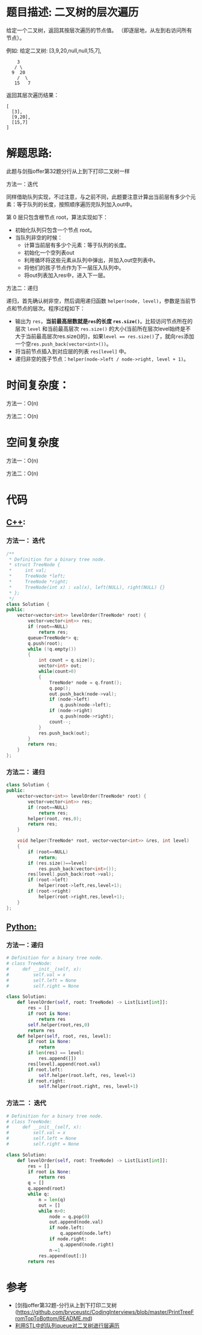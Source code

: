# 题目描述:  二叉树的层次遍历

给定一个二叉树，返回其按层次遍历的节点值。 （即逐层地，从左到右访问所有节点）。

例如:
给定二叉树: [3,9,20,null,null,15,7],

```
    3
   / \
  9  20
    /  \
   15   7
```

返回其层次遍历结果：
```
[
  [3],
  [9,20],
  [15,7]
]
```

  
# 解题思路:
此题与剑指offer第32题分行从上到下打印二叉树一样

方法一：迭代
  
  同样借助队列实现，不过注意，与之前不同，此题要注意计算出当前层有多少个元素：等于队列的长度，按照顺序遍历完队列加入out中。
  
  第 0 层只包含根节点 root，算法实现如下：

  - 初始化队列只包含一个节点 root。
  - 当队列非空的时候：
      - 计算当前层有多少个元素：等于队列的长度。
      - 初始化一个空列表out
      - 利用循环将这些元素从队列中弹出，并加入out空列表中。
      - 将他们的孩子节点作为下一层压入队列中。
      - 将out列表加入res中，进入下一层。
      
  方法二：递归
  
  递归，首先确认树非空，然后调用递归函数 ``helper(node, level)``，参数是当前节点和节点的层次。程序过程如下：

  - 输出为 ``res``，**当前最高层数就是``res``的长度 ``res.size()``**。比较访问节点所在的层次 ``level`` 和当前最高层次 ``res.size()`` 的大小(当前所在层次level始终是不大于当前最高层次res.size()的)，如果``level == res.size()``了，就向``res``添加一个空``res.push_back(vector<int>())``。
 -  将当前节点插入到对应层的列表 ``res[level]`` 中。
 -  递归非空的孩子节点：``helper(node->left / node->right, level + 1)``。
 
# 时间复杂度：
  方法一：O(n) 
  
  方法二：O(n)

# 空间复杂度
  方法一：O(n)

  方法二：O(n)
# 代码

## [C++](./Binary-Tree-Level-Order-Traversal.cpp):

###  方法一： 迭代
```c++
/**
 * Definition for a binary tree node.
 * struct TreeNode {
 *     int val;
 *     TreeNode *left;
 *     TreeNode *right;
 *     TreeNode(int x) : val(x), left(NULL), right(NULL) {}
 * };
 */
class Solution {
public:
    vector<vector<int>> levelOrder(TreeNode* root) {
        vector<vector<int>> res;
        if (root==NULL)
            return res;
        queue<TreeNode*> q;
        q.push(root);
        while (!q.empty())
        {
            int count = q.size();
            vector<int> out;
            while(count>0)
            {
                TreeNode* node = q.front();
                q.pop();
                out.push_back(node->val);
                if (node->left)
                    q.push(node->left);
                if (node->right)
                    q.push(node->right);
                count--;
            }
            res.push_back(out);
        }
        return res;
    }
};
```

###  方法二： 递归
```c++
class Solution {
public:
    vector<vector<int>> levelOrder(TreeNode* root) {
        vector<vector<int>> res;
        if (root==NULL)
            return res;
        helper(root, res,0);
        return res;
    }

    void helper(TreeNode* root, vector<vector<int>> &res, int level)
    {
        if (root==NULL)
            return;
        if (res.size()==level)
            res.push_back(vector<int>());
        res[level].push_back(root->val);
        if (root->left)
            helper(root->left,res,level+1);
        if (root->right)
            helper(root->right,res,level+1);
    }
};
```

## [Python:](https://github.com/bryceustc/LeetCode_Note/blob/master/python/Binary-Tree-Level-Order-Traversal/Binary-Tree-Level-Order-Traversal.py)
###  方法一：递归
```python
# Definition for a binary tree node.
# class TreeNode:
#     def __init__(self, x):
#         self.val = x
#         self.left = None
#         self.right = None

class Solution:
    def levelOrder(self, root: TreeNode) -> List[List[int]]:
        res = []
        if root is None:
            return res
        self.helper(root,res,0)
        return res
    def helper(self, root, res, level):
        if root is None:
            return
        if len(res) == level:
            res.append([])
        res[level].append(root.val)
        if root.left:
            self.helper(root.left, res, level+1)
        if root.right:
            self.helper(root.right, res, level+1)
```
### 方法二 ： 迭代
```python
# Definition for a binary tree node.
# class TreeNode:
#     def __init__(self, x):
#         self.val = x
#         self.left = None
#         self.right = None

class Solution:
    def levelOrder(self, root: TreeNode) -> List[List[int]]:
        res = []
        if root is None:
            return res
        q = []
        q.append(root)
        while q:
            n = len(q)
            out = []
            while n>0:
                node = q.pop(0)
                out.append(node.val)
                if node.left:
                    q.append(node.left)
                if node.right:
                    q.append(node.right)
                n-=1
            res.append(out[:])
        return res
```

# 参考
  - [剑指offer第32题-分行从上到下打印二叉树(https://github.com/bryceustc/CodingInterviews/blob/master/PrintTreeFromTopToBottom/README.md)
  - [利用STL中的队列queue对二叉树进行层遍历](https://blog.csdn.net/iamxiaoguizi/article/details/51220678) 
